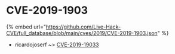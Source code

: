# CVE-2019-1903
{% embed url="https://github.com/Live-Hack-CVE/full_database/blob/main/cves/2019/CVE-2019-1903.json" %}

* ricardojoserf ~> [CVE-2019-19033](https://www.alice-snow.ru/2019/database/cve-2019-1903/cve-2019-19033-ricardojoserf)